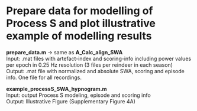 # Prepare data for modelling of Process S and plot illustrative example of modelling results
        
**prepare_data.m** -> same as **A_Calc_align_SWA**  
Input: .mat files with artefact-index and scoring-info including power values per epoch in 0.25 Hz resolution (3 files per reindeer in each season)   
Output:  .mat file with normalized and absolute SWA, scoring and episode info. One file for all recordings.   


**example_processS_SWA_hypnogram.m**    
Input: output Process S modeling, episode and scoring info  
Output: Illustrative Figure (Supplementary Figure 4A)  

